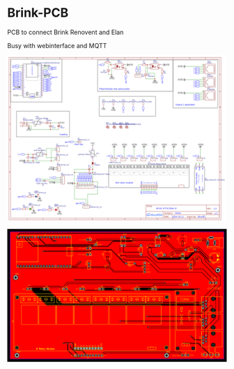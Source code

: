 # Brink-PCB
PCB to connect Brink Renovent and Elan

Busy with webinterface and MQTT

![Schematic](Schematic.png)

![PCB](PCB_WTW.png)
